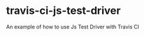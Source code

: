 travis-ci-js-test-driver
========================

An example of how to use Js Test Driver with Travis CI
